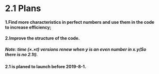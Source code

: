 # 2.1 Plans
#### 1.Find more characteristics in perfect numbers and use them in the code to increase efficiency;
#### 2.Improve the structure of the code.
##### Note: time (×.×t) versions renew when y is an even number in x.y(So there is no 2.1t).
#### 2.1 is planed to launch before 2019-8-1.
